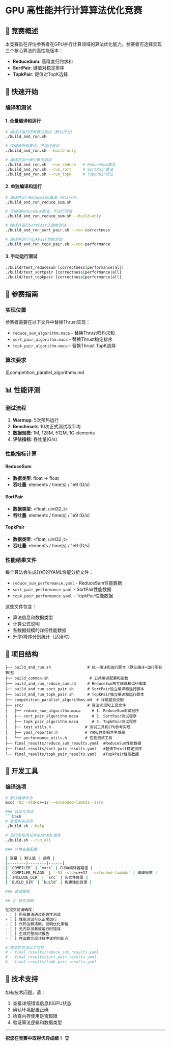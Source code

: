 # GPU 高性能并行计算算法优化竞赛

## 🎯 竞赛概述

本竞赛旨在评估参赛者在GPU并行计算领域的算法优化能力。参赛者可选择实现三个核心算法的高性能版本：
- **ReduceSum**: 高精度归约求和
- **SortPair**: 键值对稳定排序
- **TopkPair**: 键值对TopK选择

## 🚀 快速开始

### 编译和测试

#### 1. 全量编译和运行
```bash
# 编译并运行所有算法测试（默认行为）
./build_and_run.sh

# 仅编译所有算法，不运行测试
./build_and_run.sh --build-only

# 编译并运行单个算法测试
./build_and_run.sh --run_reduce   # ReduceSum算法
./build_and_run.sh --run_sort     # SortPair算法
./build_and_run.sh --run_topk     # TopkPair算法
```

#### 2. 单独编译和运行
```bash
# 编译并运行ReduceSum算法（默认行为）
./build_and_run_reduce_sum.sh

# 仅编译ReduceSum算法，不运行测试
./build_and_run_reduce_sum.sh --build-only

# 编译并运行SortPair正确性测试
./build_and_run_sort_pair.sh --run correctness

# 编译并运行TopkPair性能测试
./build_and_run_topk_pair.sh --run performance
```

#### 3. 手动运行测试
```bash
./build/test_reducesum [correctness|performance|all]
./build/test_sortpair [correctness|performance|all]
./build/test_topkpair [correctness|performance|all]
```

## 📝 参赛指南

### 实现位置
参赛者需要在以下文件中替换Thrust实现：
- `reduce_sum_algorithm.maca` - 替换Thrust归约求和
- `sort_pair_algorithm.maca` - 替换Thrust稳定排序
- `topk_pair_algorithm.maca` - 替换Thrust TopK选择

### 算法要求
见competition_parallel_algorithms.md

## 📊 性能评测

### 测试流程
1. **Warmup**: 5次预热运行
2. **Benchmark**: 10次正式测试取平均
3. **数据规模**: 1M, 128M, 512M, 1G elements
4. **评估指标**: 吞吐量(G/s)

### 性能指标计算

#### ReduceSum
- **数据类型**: float → float
- **吞吐量**: elements / time(s) / 1e9 (G/s)

#### SortPair
- **数据类型**: <float, uint32_t>
- **吞吐量**: elements / time(s) / 1e9 (G/s)

#### TopkPair  
- **数据类型**: <float, uint32_t>
- **吞吐量**: elements / time(s) / 1e9 (G/s)

### 性能结果文件
每个算法会生成详细的YAML性能分析文件：
- `reduce_sum_performance.yaml` - ReduceSum性能数据
- `sort_pair_performance.yaml` - SortPair性能数据
- `topk_pair_performance.yaml` - TopkPair性能数据

这些文件包含：
- 算法信息和数据类型
- 计算公式说明
- 各数据规模的详细性能数据
- 升序/降序分别统计（适用时）

## 📁 项目结构

```
├── build_and_run.sh                # 统一编译和运行脚本（默认编译+运行所有算法）
├── build_common.sh                  # 公共编译配置和函数
├── build_and_run_reduce_sum.sh     # ReduceSum独立编译和运行脚本
├── build_and_run_sort_pair.sh      # SortPair独立编译和运行脚本
├── build_and_run_topk_pair.sh      # TopkPair独立编译和运行脚本
├── competition_parallel_algorithms.md  # 详细题目说明
├── src/                            # 算法实现和工具文件
│   ├── reduce_sum_algorithm.maca     # 1. ReduceSum测试程序
│   ├── sort_pair_algorithm.maca      # 2. SortPair测试程序
│   ├── topk_pair_algorithm.maca      # 3. TopkPair测试程序
│   ├── test_utils.h               # 测试工具和CPU参考实现
│   ├── yaml_reporter.h            # YAML性能报告生成器
│   └── performance_utils.h        # 性能测试工具
├── final_results/reduce_sum_results.yaml  #ReduceSum性能数据
├── final_results/sort_pair_results.yaml   #替换Thrust稳定排序
└── final_results/topk_pair_results.yaml   #TopkPair性能数据         
```

## 🔧 开发工具

### 编译选项
```bash
# 默认编译命令
mxcc -O3 -std=c++17 --extended-lambda -Isrc

### 自动化测试
```bash
# 查看所有选项
./build.sh --help

# 运行所有测试并生成YAML报告
./build.sh --run_all

### 环境变量配置

| 变量 | 默认值 | 说明 |
|--------|--------|------|
| `COMPILER` | `mxcc` | CUDA编译器路径 |
| `COMPILER_FLAGS` | `-O3 -std=c++17 --extended-lambda` | 编译标志 |
| `INCLUDE_DIR` | `src` | 头文件目录 |
| `BUILD_DIR` | `build` | 构建输出目录 |

### 调试模式

## 📋 提交清单

在提交前请确保：
- [ ] 所有算法通过正确性测试
- [ ] 性能测试可以正常运行
- [ ] 代码注释清晰，说明优化策略
- [ ] 无内存泄漏或运行时错误
- [ ] 生成完整测试报告
- [ ] 在函数实现注释中说明创新点

# 提交时包含以下文件
# - final_results/reduce_sum_results.yaml
# - final_results/sort_pair_results.yaml
# - final_results/topk_pair_results.yaml
```

## 🤝 技术支持

如有技术问题，请：
1. 查看详细错误信息和GPU状态
2. 确认环境配置正确
3. 检查内存使用是否超限
4. 验证算法逻辑和数据类型

---

**祝您在竞赛中取得优异成绩！** 🏆
